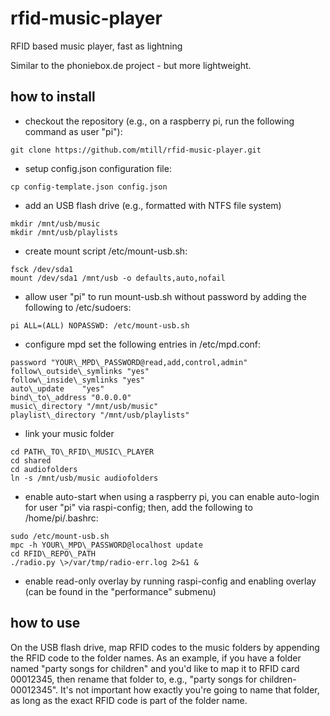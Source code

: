 # rfid-music-player
RFID based music player, fast as lightning

Similar to the phoniebox.de project - but more lightweight.


## how to install
- checkout the repository (e.g., on a raspberry pi, run the following command as user "pi"):
```
git clone https://github.com/mtill/rfid-music-player.git
```

- setup config.json configuration file:
```
cp config-template.json config.json
```

- add an USB flash drive (e.g., formatted with NTFS file system)
```
mkdir /mnt/usb/music
mkdir /mnt/usb/playlists
```

- create mount script /etc/mount-usb.sh:
```
fsck /dev/sda1
mount /dev/sda1 /mnt/usb -o defaults,auto,nofail
```

- allow user "pi" to run mount-usb.sh without password by adding the following to /etc/sudoers:
```
pi ALL=(ALL) NOPASSWD: /etc/mount-usb.sh
```

- configure mpd
  set the following entries in /etc/mpd.conf:
```
password "YOUR\_MPD\_PASSWORD@read,add,control,admin"
follow\_outside\_symlinks "yes"
follow\_inside\_symlinks "yes"
auto\_update	"yes"
bind\_to\_address "0.0.0.0"
music\_directory "/mnt/usb/music"
playlist\_directory "/mnt/usb/playlists"
```

- link your music folder
```
cd PATH\_TO\_RFID\_MUSIC\_PLAYER
cd shared
cd audiofolders
ln -s /mnt/usb/music audiofolders
```

- enable auto-start
  when using a raspberry pi, you can enable auto-login for user "pi" via raspi-config; then, add the following to /home/pi/.bashrc:
```
sudo /etc/mount-usb.sh
mpc -h YOUR\_MPD\_PASSWORD@localhost update
cd RFID\_REPO\_PATH
./radio.py \>/var/tmp/radio-err.log 2>&1 &
```

- enable read-only overlay by running raspi-config and enabling overlay (can be found in the "performance" submenu)


## how to use
On the USB flash drive, map RFID codes to the music folders by appending the RFID code to the folder names.
As an example, if you have a folder named "party songs for children" and you'd like to map it to RFID card 00012345, then rename that folder to, e.g., "party songs for children-00012345".
It's not important how exactly you're going to name that folder, as long as the exact RFID code is part of the folder name.


